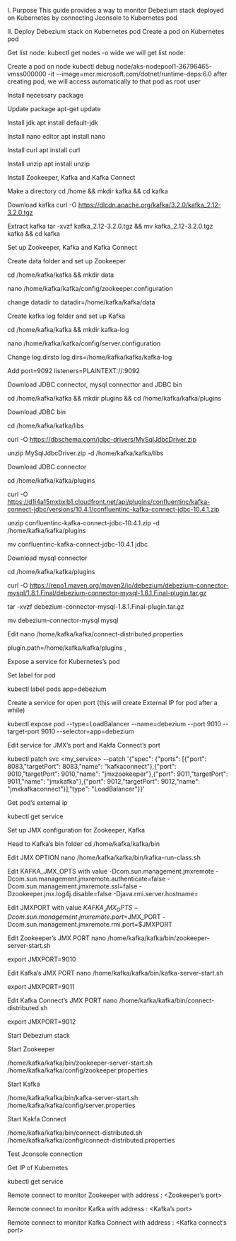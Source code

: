 I. Purpose
This guide provides a way to monitor Debezium stack deployed on Kubernetes by connecting Jconsole to Kubernetes pod

II. Deploy Debezium stack on Kubernetes pod
Create a pod on Kubernetes pod

Get list node: kubectl get nodes -o wide we will get list node:


Create a pod on node   kubectl debug node/aks-nodepool1-36796465-vmss000000 -it --image=mcr.microsoft.com/dotnet/runtime-deps:6.0  after creating pod, we will access automatically to that pod as root user


Install necessary package

Update package apt-get update

Install jdk apt install default-jdk

Install nano editor apt install nano

Install curl apt install curl

Install unzip apt install unzip 

 Install Zookeeper, Kafka and Kafka Connect 

Make a directory cd /home && mkdir kafka && cd kafka

Download kafka curl -O https://dlcdn.apache.org/kafka/3.2.0/kafka_2.12-3.2.0.tgz

Extract kafka tar -xvzf kafka_2.12-3.2.0.tgz && mv kafka_2.12-3.2.0.tgz kafka && cd kafka 

Set up Zookeeper, Kafka and Kafka Connect

Create data folder and set up Zookeeper

cd /home/kafka/kafka && mkdir data

nano /home/kafka/kafka/config/zookeeper.configuration

change datadir to datadir=/home/kafka/kafka/data 

Create kafka log folder and set up Kafka

cd /home/kafka/kafka && mkdir kafka-log

nano /home/kafka/kafka/config/server.configuration

Change log.dirsto log.dirs=/home/kafka/kafka/kafka-log

Add port=9092 listeners=PLAINTEXT://:9092

Download JDBC connector, mysql connecttor and JDBC bin

cd /home/kafka/kafka && mkdir plugins && cd /home/kafka/kafka/plugins

Download JDBC bin

cd /home/kafka/kafka/libs

curl -O https://dbschema.com/jdbc-drivers/MySqlJdbcDriver.zip

unzip MySqlJdbcDriver.zip -d /home/kafka/kafka/libs 

Download JDBC connector

cd /home/kafka/kafka/plugins

curl -O https://d1i4a15mxbxib1.cloudfront.net/api/plugins/confluentinc/kafka-connect-jdbc/versions/10.4.1/confluentinc-kafka-connect-jdbc-10.4.1.zip 

unzip confluentinc-kafka-connect-jdbc-10.4.1.zip -d /home/kafka/kafka/plugins

mv confluentinc-kafka-connect-jdbc-10.4.1 jdbc

Download mysql connector

cd /home/kafka/kafka/plugins

curl -O https://repo1.maven.org/maven2/io/debezium/debezium-connector-mysql/1.8.1.Final/debezium-connector-mysql-1.8.1.Final-plugin.tar.gz

tar -xvzf debezium-connector-mysql-1.8.1.Final-plugin.tar.gz

mv debezium-connector-mysql mysql

Edit nano /home/kafka/kafka/connect-distributed.properties

plugin.path=/home/kafka/kafka/plugins , 

Expose a service for Kubernetes’s pod

Set label for pod

kubectl label pods <pod name> app=debezium

Create a service for open port (this will create External IP for pod after a while)

kubectl expose pod <pod name> --type=LoadBalancer --name=debezium --port 9010 --target-port 9010 --selector=app=debezium

Edit service for JMX’s port and Kakfa Connect’s port

 kubectl patch svc <my_service> --patch '{"spec": {"ports": [{"port": 8083,"targetPort": 8083,"name": "kafkaconnect"},{"port": 9010,"targetPort": 9010,"name": "jmxzookeeper"},{"port": 9011,"targetPort": 9011,"name": "jmxkafka"},{"port": 9012,"targetPort": 9012,"name": "jmxkafkaconnect"}],"type": "LoadBalancer"}}'

Get pod’s external ip

kubectl get service 

Set up JMX configuration for Zookeeper, Kafka

Head to Kafka’s bin folder cd /home/kafka/kafka/bin

Edit JMX OPTION nano /home/kafka/kafka/bin/kafka-run-class.sh

Edit KAFKA_JMX_OPTS  with value -Dcom.sun.management.jmxremote -Dcom.sun.management.jmxremote.authenticate=false  -Dcom.sun.management.jmxremote.ssl=false -Dzookeeper.jmx.log4j.disable=false -Djava.rmi.server.hostname=<above IP> 

Edit JMXPORT with value $KAFKA_JMX_OPTS -Dcom.sun.management.jmxremote.port=$JMX_PORT -Dcom.sun.management.jmxremote.rmi.port=$JMXPORT 

Edit Zookeeper’s JMX PORT nano /home/kafka/kafka/bin/zookeeper-server-start.sh

export JMXPORT=9010

Edit Kafka’s JMX PORT nano /home/kafka/kafka/bin/kafka-server-start.sh

export JMXPORT=9011

Edit Kafka Connect’s JMX PORT nano /home/kafka/kafka/bin/connect-distributed.sh

export JMXPORT=9012

Start Debezium stack

Start Zookeeper

/home/kafka/kafka/bin/zookeeper-server-start.sh /home/kafka/kafka/config/zookeeper.properties

Start Kafka

/home/kafka/kafka/bin/kafka-server-start.sh /home/kafka/kafka/config/server.properties

Start Kakfa Connect

/home/kafka/kafka/bin/connect-distributed.sh /home/kafka/kafka/config/connect-distributed.properties

Test Jconsole connection

Get IP of Kubernetes

kubectl get service

Remote connect to monitor Zookeeper with address <External IP of pod>: <Zookeeper’s port>

Remote connect to monitor Kafka with address <External IP of pod>: <Kafka’s port>

Remote connect to monitor Kafka Connect with address <External IP of pod>: <Kafka connect’s port>